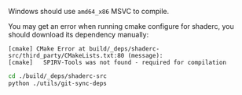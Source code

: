 Windows should use `amd64_x86` MSVC to compile.

You may get an error when running cmake configure for shaderc, you should download its dependency manually:

```
[cmake] CMake Error at build/_deps/shaderc-src/third_party/CMakeLists.txt:80 (message):
[cmake]   SPIRV-Tools was not found - required for compilation
```

```bash
cd ./build/_deps/shaderc-src
python ./utils/git-sync-deps
```